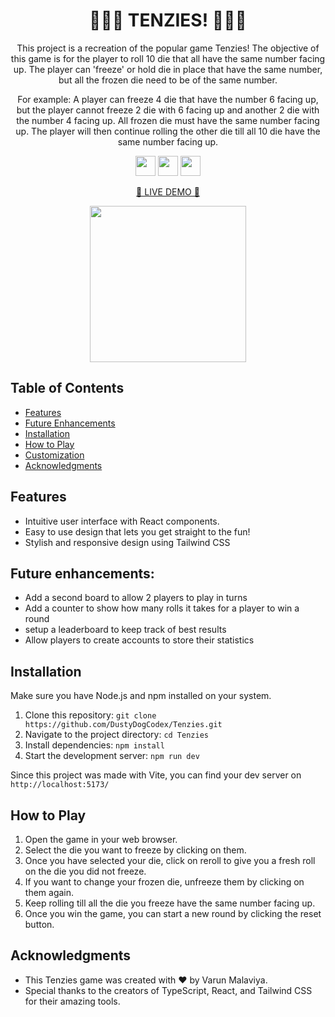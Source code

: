 <h1 align='center'>🎲🎊👑 TENZIES! 👑🎊🎲</h1>

<p align='center'>
    This project is a recreation of the popular game Tenzies! The objective of this game is for the player to roll 10 die that all have the same number facing up. The player can 'freeze' or hold die in place that have the same number, but all the frozen die need to be of the same number. 
</p>

<p align='center'>
    For example: A player can freeze 4 die that have the number 6 facing up, but the player cannot freeze 2 die with 6 facing up and another 2 die with the number 4 facing up. All frozen die must have the same number facing up. The player will then continue rolling the other die till all 10 die have the same number facing up.
</p>

<p align='center'>
    <img height="32" width="32" src="https://cdn.simpleicons.org/typescript"/>
    <img height="32" width="32" src="https://cdn.simpleicons.org/react"/>
    <img height="32" width="32" src="https://cdn.simpleicons.org/tailwindcss"/>
</p>

<p align='center'>
    <a href='https://dustydogcodex.github.io/Tenzies/' target='_blank'>&#127922; LIVE DEMO &#127922;</a>
</p> 

<div align='center'>
    <img 
        src="https://media2.giphy.com/media/OvVtq56YXsRhn4XK5E/giphy.gif?cid=ecf05e47ccrtubsx3h3qp4dtsoo23hubp4lr9t5k3ql205wo&ep=v1_gifs_related&rid=giphy.gif&ct=g"
        height='250px'    
    >
</div>

## Table of Contents

- [Features](#features)
- [Future Enhancements](#future-enhancements)
- [Installation](#installation)
- [How to Play](#how-to-play)
- [Customization](#customization)
- [Acknowledgments](#acknowledgments)

## Features

- Intuitive user interface with React components.
- Easy to use design that lets you get straight to the fun!
- Stylish and responsive design using Tailwind CSS

## Future enhancements:

- Add a second board to allow 2 players to  play in turns
- Add a counter to show how many rolls it takes for a player to win a round
- setup a leaderboard to keep track of best results
- Allow players to create accounts to store their statistics

## Installation
Make sure you have Node.js and npm installed on your system.

1. Clone this repository: `git clone https://github.com/DustyDogCodex/Tenzies.git`
2. Navigate to the project directory: `cd Tenzies`
3. Install dependencies: `npm install`
4. Start the development server: `npm run dev`

Since this project was made with Vite, you can find your dev server on `http://localhost:5173/`

## How to Play
1. Open the game in your web browser.
2. Select the die you want to freeze by clicking on them.
3. Once you have selected your die, click on reroll to give you a fresh roll on the die you did not freeze.
4. If you want to change your frozen die, unfreeze them by clicking on them again.
5. Keep rolling till all the die you freeze have the same number facing up.
6. Once you win the game, you can start a new round by clicking the reset button.

## Acknowledgments
- This Tenzies game was created with ❤️ by Varun Malaviya.
- Special thanks to the creators of TypeScript, React, and Tailwind CSS for their amazing tools.


